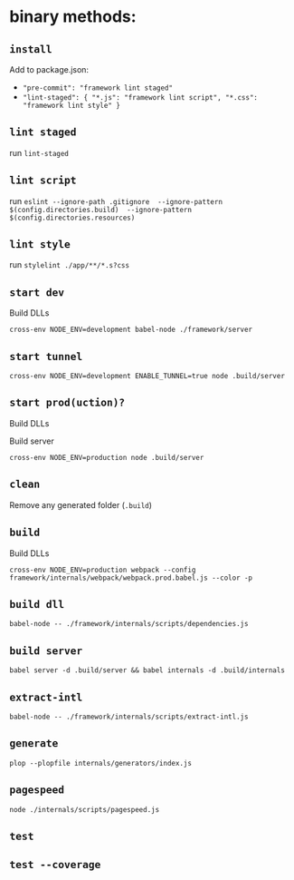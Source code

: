 # binary methods:

## `install`

Add to package.json:
  
- `"pre-commit": "framework lint staged"`
- `"lint-staged": {
     "*.js": "framework lint script",
       "*.css": "framework lint style"
   }`

## `lint staged`

run `lint-staged`

## `lint script`

run `eslint --ignore-path .gitignore 
            --ignore-pattern $(config.directories.build) 
            --ignore-pattern $(config.directories.resources)`

## `lint style`

run `stylelint ./app/**/*.s?css`

## `start dev`

Build DLLs

`cross-env NODE_ENV=development babel-node ./framework/server`

## `start tunnel`

`cross-env NODE_ENV=development ENABLE_TUNNEL=true node .build/server`

## `start prod(uction)?`

Build DLLs

Build server

`cross-env NODE_ENV=production node .build/server`

## `clean`

Remove any generated folder (`.build`)

## `build`

Build DLLs

`cross-env NODE_ENV=production webpack --config framework/internals/webpack/webpack.prod.babel.js --color -p`

## `build dll`

`babel-node -- ./framework/internals/scripts/dependencies.js`

## `build server`

`babel server -d .build/server && babel internals -d .build/internals`

## `extract-intl`

`babel-node -- ./framework/internals/scripts/extract-intl.js`

## `generate`

`plop --plopfile internals/generators/index.js`

## `pagespeed`

`node ./internals/scripts/pagespeed.js`

## `test`

## `test --coverage`

